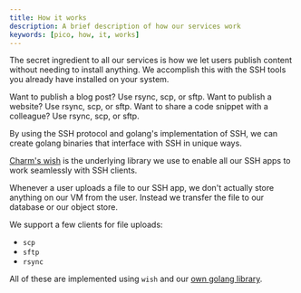 ```yaml
---
title: How it works
description: A brief description of how our services work
keywords: [pico, how, it, works]
---
```


The secret ingredient to all our services is how we let users publish content
without needing to install anything. We accomplish this with the SSH tools you
already have installed on your system.

Want to publish a blog post? Use rsync, scp, or sftp. Want to publish a website?
Use rsync, scp, or sftp. Want to share a code snippet with a colleague? Use
rsync, scp, or sftp.

By using the SSH protocol and golang's implementation of SSH, we can create
golang binaries that interface with SSH in unique ways.

[Charm's wish](https://github.com/charmbracelet/wish) is the underlying library
we use to enable all our SSH apps to work seamlessly with SSH clients.

Whenever a user uploads a file to our SSH app, we don't actually store anything
on our VM from the user. Instead we transfer the file to our database or our
object store.

We support a few clients for file uploads:

- `scp`
- `sftp`
- `rsync`

All of these are implemented using `wish` and our
[own golang library](https://github.com/picosh/send).
